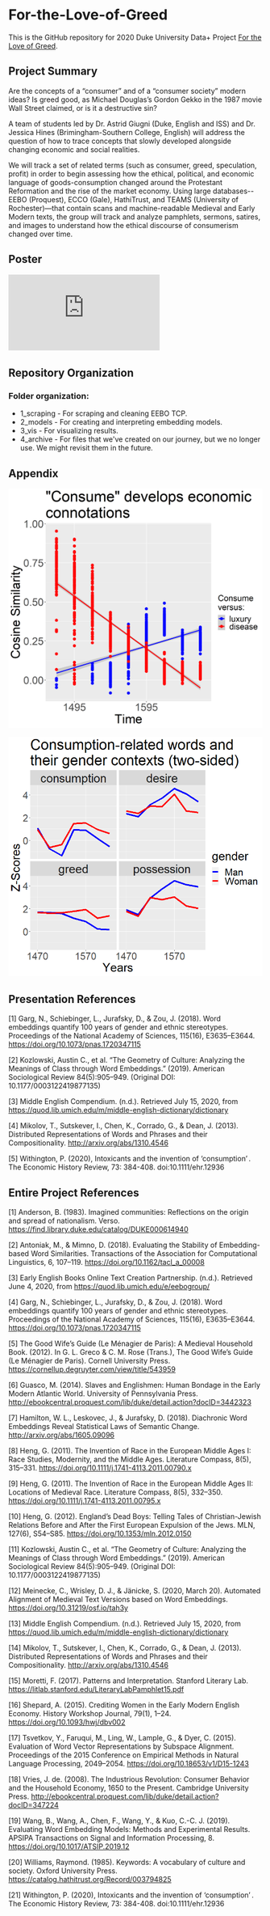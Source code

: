 # For-the-Love-of-Greed

This is the GitHub repository for 2020 Duke University Data+ Project [For the Love of Greed](https://bigdata.duke.edu/projects/love-greed-tracing-early-history-consumer-culture).

## Project Summary

Are the concepts of a “consumer” and of a “consumer society” modern ideas? Is greed good, as Michael Douglas’s Gordon Gekko in the 1987 movie Wall Street claimed, or is it a destructive sin?

A team of students led by Dr. Astrid Giugni (Duke, English and ISS) and Dr. Jessica Hines (Brimingham-Southern College, English) will address the question of how to trace concepts that slowly developed alongside changing economic and social realities.

We will track a set of related terms (such as consumer, greed, speculation, profit) in order to begin assessing how the ethical, political, and economic language of goods-consumption changed around the Protestant Reformation and the rise of the market economy. Using large databases-- EEBO (Proquest), ECCO (Gale), HathiTrust, and TEAMS (University of Rochester)—that contain scans and machine-readable Medieval and Early Modern texts, the group will track and analyze pamphlets, sermons, satires, and images to understand how the ethical discourse of consumerism changed over time.  

## Poster

![alt text](https://bigdata.duke.edu/sites/bigdata.duke.edu/files/site-images/Team%2019_Data%20Plus%20Poster_Final_pdf.pdf)

## Repository Organization
### Folder organization:
- 1_scraping - For scraping and cleaning EEBO TCP. 
- 2_models - For creating and interpreting embedding models.
- 3_vis - For visualizing results.
- 4_archive - For files that we've created on our journey, but we no longer use. We might revisit them in the future. 

## Appendix

![alt text](https://github.com/albertyusun/For-the-Love-of-Greed/blob/master/Appendix/plot1v2withpoints.png?raw=true)

![alt text](https://github.com/albertyusun/For-the-Love-of-Greed/blob/master/Appendix/plot2tall.png?raw=true)

## Presentation References

[1] Garg, N., Schiebinger, L., Jurafsky, D., & Zou, J. (2018). Word embeddings quantify 100 years of gender and ethnic stereotypes. Proceedings of the National Academy of Sciences, 115(16), E3635–E3644. https://doi.org/10.1073/pnas.1720347115

[2] Kozlowski, Austin C., et al. “The Geometry of Culture: Analyzing the Meanings of Class through Word Embeddings.” (2019). American Sociological Review 84(5):905–949. (Original DOI: 10.1177/0003122419877135)

[3] Middle English Compendium. (n.d.). Retrieved July 15, 2020, from https://quod.lib.umich.edu/m/middle-english-dictionary/dictionary

[4] Mikolov, T., Sutskever, I., Chen, K., Corrado, G., & Dean, J. (2013). Distributed Representations of Words and Phrases and their Compositionality. http://arxiv.org/abs/1310.4546

[5] Withington, P. (2020), Intoxicants and the invention of ‘consumption’ . The Economic History Review, 73: 384-408. doi:10.1111/ehr.12936

## Entire Project References

[1] Anderson, B. (1983). Imagined communities: Reflections on the origin and spread of nationalism. Verso. https://find.library.duke.edu/catalog/DUKE000614940

[2] Antoniak, M., & Mimno, D. (2018). Evaluating the Stability of Embedding-based Word Similarities. Transactions of the Association for Computational Linguistics, 6, 107–119. https://doi.org/10.1162/tacl_a_00008

[3] Early English Books Online Text Creation Partnership. (n.d.). Retrieved June 4, 2020, from https://quod.lib.umich.edu/e/eebogroup/

[4] Garg, N., Schiebinger, L., Jurafsky, D., & Zou, J. (2018). Word embeddings quantify 100 years of gender and ethnic stereotypes. Proceedings of the National Academy of Sciences, 115(16), E3635–E3644. https://doi.org/10.1073/pnas.1720347115

[5] The Good Wife’s Guide (Le Ménagier de Paris): A Medieval Household Book. (2012). In G. L. Greco & C. M. Rose (Trans.), The Good Wife’s Guide (Le Ménagier de Paris). Cornell University Press. https://cornellup.degruyter.com/view/title/543959

[6] Guasco, M. (2014). Slaves and Englishmen: Human Bondage in the Early Modern Atlantic World. University of Pennsylvania Press. http://ebookcentral.proquest.com/lib/duke/detail.action?docID=3442323

[7] Hamilton, W. L., Leskovec, J., & Jurafsky, D. (2018). Diachronic Word Embeddings Reveal Statistical Laws of Semantic Change. http://arxiv.org/abs/1605.09096

[8] Heng, G. (2011). The Invention of Race in the European Middle Ages I: Race Studies, Modernity, and the Middle Ages. Literature Compass, 8(5), 315–331. https://doi.org/10.1111/j.1741-4113.2011.00790.x

[9] Heng, G. (2011). The Invention of Race in the European Middle Ages II: Locations of Medieval Race. Literature Compass, 8(5), 332–350. https://doi.org/10.1111/j.1741-4113.2011.00795.x

[10] Heng, G. (2012). England’s Dead Boys: Telling Tales of Christian-Jewish Relations Before and After the First European Expulsion of the Jews. MLN, 127(6), S54–S85. https://doi.org/10.1353/mln.2012.0150

[11] Kozlowski, Austin C., et al. “The Geometry of Culture: Analyzing the Meanings of Class through Word Embeddings.” (2019). American Sociological Review 84(5):905–949. (Original DOI: 10.1177/0003122419877135)

[12] Meinecke, C., Wrisley, D. J., & Jänicke, S. (2020, March 20). Automated Alignment of Medieval Text Versions based on Word Embeddings. https://doi.org/10.31219/osf.io/tah3y

[13] Middle English Compendium. (n.d.). Retrieved July 15, 2020, from https://quod.lib.umich.edu/m/middle-english-dictionary/dictionary

[14] Mikolov, T., Sutskever, I., Chen, K., Corrado, G., & Dean, J. (2013). Distributed Representations of Words and Phrases and their Compositionality. http://arxiv.org/abs/1310.4546

[15] Moretti, F. (2017). Patterns and Interpretation. Stanford Literary Lab. https://litlab.stanford.edu/LiteraryLabPamphlet15.pdf

[16] Shepard, A. (2015). Crediting Women in the Early Modern English Economy. History Workshop Journal, 79(1), 1–24. https://doi.org/10.1093/hwj/dbv002

[17] Tsvetkov, Y., Faruqui, M., Ling, W., Lample, G., & Dyer, C. (2015). Evaluation of Word Vector Representations by Subspace Alignment. Proceedings of the 2015 Conference on Empirical Methods in Natural Language Processing, 2049–2054. https://doi.org/10.18653/v1/D15-1243

[18] Vries, J. de. (2008). The Industrious Revolution: Consumer Behavior and the Household Economy, 1650 to the Present. Cambridge University Press. http://ebookcentral.proquest.com/lib/duke/detail.action?docID=347224

[19] Wang, B., Wang, A., Chen, F., Wang, Y., & Kuo, C.-C. J. (2019). Evaluating Word Embedding Models: Methods and Experimental Results. APSIPA Transactions on Signal and Information Processing, 8. https://doi.org/10.1017/ATSIP.2019.12

[20] Williams, Raymond. (1985). Keywords: A vocabulary of culture and society. Oxford University Press. https://catalog.hathitrust.org/Record/003794825

[21] Withington, P. (2020), Intoxicants and the invention of ‘consumption’ . The Economic History Review, 73: 384-408. doi:10.1111/ehr.12936
